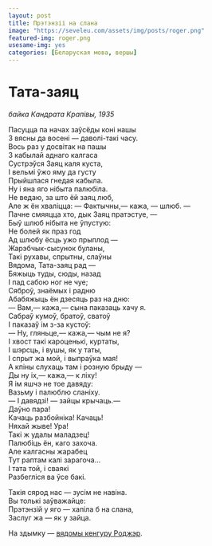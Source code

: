 ```yaml
---
layout: post
title: Прэтэнзіі на слана
image: "https://seveleu.com/assets/img/posts/roger.png"
featured-img: roger.png
usesame-img: yes
categories: [Беларуская мова, вершы]
---
```


# Тата-заяц

*байка Кандрата Крапівы, 1935*


Пасуцца па начах заўсёды коні нашы<br>
З вясны да восені — даволі-такі часу.<br>
Вось раз у досвітак на пашы<br>
З кабылай аднаго калгаса<br>
Сустрэўся Заяц каля куста,<br>
I вельмі ўжо яму да густу<br>
Прыйшлася гнедая кабыла.<br>
Ну і яна яго нібыта палюбіла.<br>
Не ведаю, за што ёй заяц люб,<br>
Але ж ён хваліцца: — Фактычны,— кажа, — шлюб. —<br>
Пачне смяяцца хто, дык Заяц пратэстуе, —<br>
Быў шлюб нібыта не ўпустую:<br>
Не болей як праз год<br>
Ад шлюбу ёсць ужо прыплод —<br>
Жарэбчык-сысунок буланы,<br>
Такі рухавы, спрытны, слаўны<br>
Вядома, Тата-заяц рад —<br>
Бяжыць туды, сюды, назад<br>
I пад сабою ног не чуе;<br>
Сяброў, знаёмых і радню<br>
Абабяжыць ён дзесяць раз на дню:<br>
— Вам,— кажа,— сына паказаць хачу я.<br>
Сабраў кумоў, братоў, сватоў<br>
I паказаў ім з-за кустоў:<br>
— Ну, гляньце,— кажа,— чым не я?<br>
I хвост такі кароценькі, куртаты,<br>
I шэрсць, і вушы, як у таты,<br>
I спрыт жа мой, і выпраўка мая!<br>
А кпіны слухаць там і розную брыду —<br>
Ды ну іх,— кажа,— к ліху!<br>
Я ім яшчэ не тое давяду:<br>
Вазьму і палюблю сланіху.<br>
— I давядзі! — зайцы крычаць.—<br>
Даўно пара!<br>
Качаць разбойніка! Качаць!<br>
Няхай жыве! Ура!<br>
Такі ж удалы маладзец!<br>
Палюбіць ён, каго захоча.<br>
Але калгасны жарабец<br>
Тут раптам калі зарагоча...<br>
I тата той, і сваякі<br>
Разбегліся ва ўсе бакі.<br>

Такія сярод нас — зусім не навіна.<br>
Вы толькі заўважайце:<br>
Прэтэнзій у яго — хапіла б на слана,<br>
Заслуг жа — як у зайца.<br>


[](/assets/img/posts/roger2.jpg)

[](/assets/img/posts/roger3.jpg)

На здымку — [вядомы кенгуру Роджэр](https://en.wikipedia.org/wiki/Roger_(kangaroo)).

